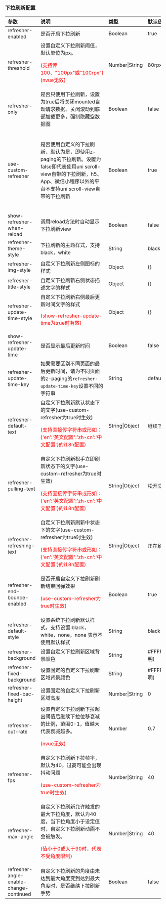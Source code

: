 ### 下拉刷新配置

| 参数                                    | 说明                                                         | 类型           | 默认值          | 可选值                                                       |
| :-------------------------------------- | :----------------------------------------------------------- | :------------- | :-------------- | :----------------------------------------------------------- |
| refresher-enabled                       | 是否开启下拉刷新                                             | Boolean        | true            | false                                                        |
| refresher-threshold                     | 设置自定义下拉刷新阈值，默认单位为px。<p style="color:red;">(支持传100、"100px"或"100rpx")(nvue无效)</p> | Number\|String | 80rpx           | -                                                            |
| refresher-only <Badge text="1.6.6"/>                         | 是否只使用下拉刷新，设置为true后将关闭mounted自动请求数据、关闭滚动到底部加载更多，强制隐藏空数据图 | Boolean        | false           | true                                                         |
| use-custom-refresher                    | 是否使用自定义的下拉刷新，默认为是，即使用z-paging的下拉刷新。设置为false即代表使用uni scroll-view自带的下拉刷新，h5、App、微信小程序以外的平台不支持uni scroll-view自带的下拉刷新 | Boolean        | true            | h5、App、微信小程序以外的平台设置为false时，无法使用下拉刷新 |
| show-refresher-when-reload <Badge text="1.7.2"/>              | 调用reload方法时自动显示下拉刷新view                         | Boolean        | false           | true                                                         |
| refresher-theme-style                   | 下拉刷新的主题样式，支持black，white                         | String         | black           | white                                                        |
| refresher-img-style <Badge text="2.0.2"/>                     | 自定义下拉刷新左侧图标的样式                                 | Object         | {}              | -                                                            |
| refresher-title-style <Badge text="2.0.2"/>                   | 自定义下拉刷新右侧状态描述文字的样式                         | Object         | {}              | -                                                            |
| refresher-update-time-style <Badge text="2.0.2"/>             | 自定义下拉刷新右侧最后更新时间文字的样式<p style="color:red;">(show-refresher-update-time为true时有效)</p> | Object         | {}              | -                                                            |
| show-refresher-update-time <Badge text="1.6.7"/>              | 是否显示最后更新时间                                         | Boolean        | false           | true                                                         |
| refresher-update-time-key <Badge text="1.6.7"/>               | 如果需要区别不同页面的最后更新时间，请为不同页面的z-paging的`refresher-update-time-key`设置不同的字符串 | String         | default         | -                                                            |
| refresher-default-text                  | 自定义下拉刷新默认状态下的文字(use-custom-refresher为true时生效)<p style="color:red;">(支持直接传字符串或形如：{'en':'英文配置':'zh-cn':'中文配置'}的i18n配置)</p> | String\|Object | 继续下拉刷新    | -                                                            |
| refresher-pulling-text                  | 自定义下拉刷新松手立即刷新状态下的文字(use-custom-refresher为true时生效)<p style="color:red;">(支持直接传字符串或形如：{'en':'英文配置':'zh-cn':'中文配置'}的i18n配置)</p> | String\|Object | 松开立即刷新    | -                                                            |
| refresher-refreshing-text               | 自定义下拉刷新刷新中状态下的文字(use-custom-refresher为true时生效)<p style="color:red;">(支持直接传字符串或形如：{'en':'英文配置':'zh-cn':'中文配置'}的i18n配置)</p> | String\|Object | 正在刷新...     | -                                                            |
| refresher-end-bounce-enabled            | 是否开启自定义下拉刷新刷新结束回弹效果<p style="color:red;">(use-custom-refresher为true时生效)</p> | Boolean        | true            | false                                                        |
| refresher-default-style                 | 设置系统下拉刷新默认样式，支持设置 black，white，none，none 表示不使用默认样式 | String         | black           | white、none                                                  |
| refresher-background                    | 设置自定义下拉刷新区域背景颜色                               | String         | #FFFFFF00(透明) | -                                                            |
| refresher-fixed-background              | 设置固定的自定义下拉刷新区域背景颜色                         | String         | #FFFFFF00(透明) | -                                                            |
| refresher-fixed-bac-height              | 设置固定的自定义下拉刷新区域高度                             | Number\|String | 0               | -                                                            |
| refresher-out-rate                      | 设置自定义下拉刷新下拉超出阈值后继续下拉位移衰减的比例，范围0-1，值越大代表衰减越多。<p style="color:red;">(nvue无效)</p> | Number         | 0.7             | -                                                            |
| refresher-fps                           | 自定义下拉刷新下拉帧率，默认为40，过高可能会出现抖动问题<p style="color:red;">(use-custom-refresher为true时生效)</p> | Number\|String | 40              | -                                                            |
| refresher-max-angle                     | 自定义下拉刷新允许触发的最大下拉角度，默认为40度，当下拉角度小于设定值时，自定义下拉刷新动画不会被触发。<p style="color:red;">(值小于0或大于90时，代表不受角度限制)</p> | Number\|String | 40              | 0-90                                                         |
| refresher-angle-enable-change-continued | 自定义下拉刷新的角度由未达到最大角度变到达到最大角度时，是否继续下拉刷新手势 | Boolean        | false           | true                                                         |